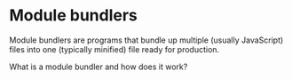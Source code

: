 # Module bundlers
Module bundlers are programs that bundle up multiple (usually JavaScript) files into one (typically minified) file ready for production.

<BadgeLink colorScheme='blue' badgeText='Read' href='https://snipcart.com/blog/javascript-module-bundler'>What is a module bundler and how does it work?</BadgeLink>
